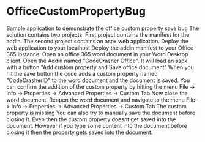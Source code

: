 # OfficeCustomPropertyBug
Sample application to demonstrate the office custom property save bug
The solution contains two projects. First project contains the manifest for the addin. 
The second project contains an aspx web application. Deploy the web application to your localhost
Deploy the addin manifest to your Office 365 instance.
Open an office 365 word document in your Word Desktop client. 
Open the Addin named "CodeCrasher Office". It will load an aspx with a button "Add custom property and Save office document"
When you hit the save button the code adds a custom property named "CodeCrasherID" to the word document and the document is saved. 
You can confirm the addition of the custom property by hitting the menu File -> Info -> Properties -> Advanced Properties -> Custom Tab
Now close the word document.
Reopen the word document and navigate to the menu File -> Info -> Properties -> Advanced Properties -> Custom Tab
The custom property is missing
You can also try to manually save the document before closing it. Even then the custom property doesnt get saved into the document.
However if you type some content into the document before closing it then the property gets saved into the document.
